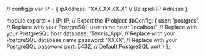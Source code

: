 // config.js
var IP = {
    ipAddress: "XXX.XX.XX.X" // Beispiel-IP-Adresse
};



module.exports = {
    IP: IP, // Export the IP object
    dbConfig: {
      user: 'postgres',       // Replace with your PostgreSQL username
      host: 'localhost',      // Replace with your PostgreSQL host
      database: 'Tennis_App', // Replace with your PostgreSQL database name
      password: 'XXXX',      // Replace with your PostgreSQL password
      port: 5432,             // Default PostgreSQL port
    }
  };
